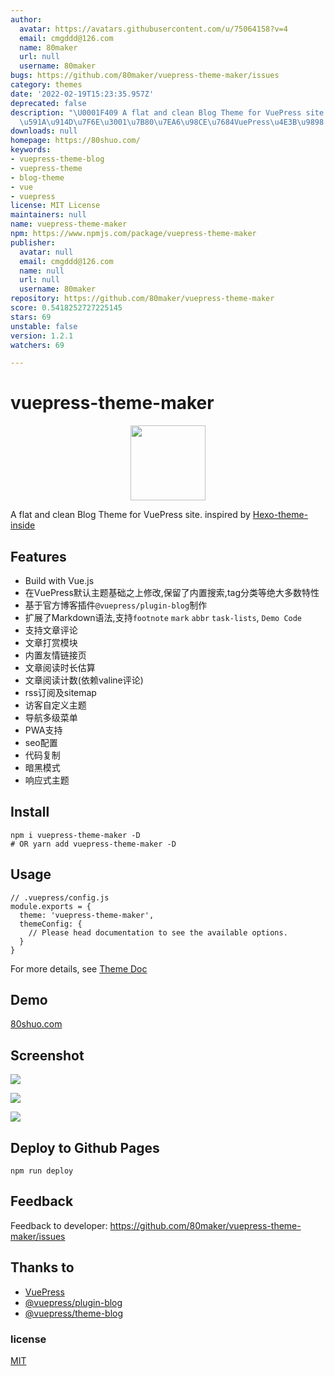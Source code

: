 ```yaml
---
author:
  avatar: https://avatars.githubusercontent.com/u/75064158?v=4
  email: cmgddd@126.com
  name: 80maker
  url: null
  username: 80maker
bugs: https://github.com/80maker/vuepress-theme-maker/issues
category: themes
date: '2022-02-19T15:23:35.957Z'
deprecated: false
description: "\U0001F409 A flat and clean Blog Theme for VuePress site | \u4E00\u6B3E\
  \u591A\u914D\u7F6E\u3001\u7B80\u7EA6\u98CE\u7684VuePress\u4E3B\u9898."
downloads: null
homepage: https://80shuo.com/
keywords:
- vuepress-theme-blog
- vuepress-theme
- blog-theme
- vue
- vuepress
license: MIT License
maintainers: null
name: vuepress-theme-maker
npm: https://www.npmjs.com/package/vuepress-theme-maker
publisher:
  avatar: null
  email: cmgddd@126.com
  name: null
  url: null
  username: 80maker
repository: https://github.com/80maker/vuepress-theme-maker
score: 0.5418252727225145
stars: 69
unstable: false
version: 1.2.1
watchers: 69

---
```


# vuepress-theme-maker

<p align="center">
  <a href='https://80shuo.com/'><img src='https://80shuo.com/images/maker-logo.svg' height='120px'></a>
</p>

A flat and clean Blog Theme for VuePress site. inspired by [Hexo-theme-inside](https://github.com/ikeq/hexo-theme-inside)

## Features

- Build with Vue.js
- 在VuePress默认主题基础之上修改,保留了内置搜索,tag分类等绝大多数特性
- 基于官方博客插件`@vuepress/plugin-blog`制作
- 扩展了Markdown语法,支持`footnote` `mark` `abbr` `task-lists`, `Demo Code`
- 支持文章评论
- 文章打赏模块
- 内置友情链接页
- 文章阅读时长估算
- 文章阅读计数(依赖valine评论)
- rss订阅及sitemap
- 访客自定义主题
- 导航多级菜单
- PWA支持
- seo配置
- 代码复制
- 暗黑模式
- 响应式主题

## Install

```
npm i vuepress-theme-maker -D
# OR yarn add vuepress-theme-maker -D
```

## Usage

```
// .vuepress/config.js
module.exports = {
  theme: 'vuepress-theme-maker',
  themeConfig: {
    // Please head documentation to see the available options.
  }
}
```

For more details, see [Theme Doc](https://80shuo.com/post/2020/12/23/maker.html)

## Demo

[80shuo.com](https://github.com/80maker/80shuo)

## Screenshot

![](https://80shuo.com/images/screenshot-1.jpg)

![](https://80shuo.com/images/screenshot-2.jpg)

![](https://80shuo.com/images/screenshot-3.jpg)

## Deploy to Github Pages

```
npm run deploy
```

## Feedback

Feedback to developer: https://github.com/80maker/vuepress-theme-maker/issues
## Thanks to

- [VuePress](https://vuepress.vuejs.org/)
- [@vuepress/plugin-blog](https://github.com/vuepress/vuepress-plugin-blog)
- [@vuepress/theme-blog](https://github.com/vuepress/vuepress-theme-blog)

### license
[MIT](https://github.com/80maker/vuepress-theme-maker/blob/master/LICENSE)
